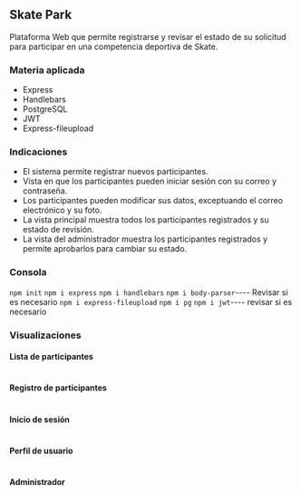## Skate Park

Plataforma Web que permite registrarse y revisar el estado de su solicitud para participar en una competencia deportiva de Skate.

### Materia aplicada

- Express
- Handlebars
- PostgreSQL
- JWT
- Express-fileupload

### Indicaciones

- El sistema permite registrar nuevos participantes.
- Vista en que los participantes pueden iniciar sesión con su correo y contraseña.
- Los participantes pueden modificar sus datos, exceptuando el correo electrónico y su foto.
- La vista principal muestra todos los participantes registrados y su estado de revisión.
- La vista del administrador muestra los participantes registrados y permite aprobarlos para cambiar su estado.

### Consola

`npm init`
`npm i express`
`npm i handlebars`
`npm i body-parser`---- Revisar si es necesario
`npm i express-fileupload`
`npm i pg`
`npm i jwt`---- revisar si es necesario

### Visualizaciones
#### Lista de participantes

![]()

#### Registro de participantes

![]()

#### Inicio de sesión

![]()

#### Perfil de usuario

![]()

#### Administrador

![]()
